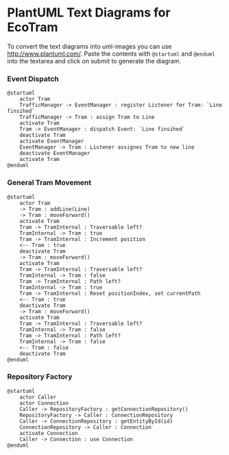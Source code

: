 # PlantUML Text Diagrams for EcoTram

To convert the text diagrams into uml-images you can use http://www.plantuml.com/.
Paste the contents with `@startuml` and `@enduml` into the textarea and click on submit to generate the diagram.

### Event Dispatch
```plantuml
@startuml
    actor Tram
    TrafficManager -> EventManager : register Listener for Tram: `Line finsihed`
    TrafficManager -> Tram : assign Tram to Line
    activate Tram
    Tram -> EventManager : dispatch Event: `Line finsihed`
    deactivate Tram
    activate EventManager
    EventManager -> Tram : Listener assignes Tram to new line
    deactivate EventManager
    activate Tram
@enduml
```
### General Tram Movement
```plantuml
@startuml
    actor Tram
    -> Tram : addLine(Line)
    -> Tram : moveForward()
    activate Tram
    Tram -> TramInternal : Traversable left?
    TramInternal -> Tram : true
    Tram -> TramInternal : Increment position
    <-- Tram : true
    deactivate Tram
    -> Tram : moveForward()
    activate Tram
    Tram -> TramInternal : Traversable left?
    TramInternal -> Tram : false
    Tram -> TramInternal : Path left?
    TramInternal -> Tram : true
    Tram -> TramInternal : Reset positionIndex, set currentPath
    <-- Tram : true
    deactivate Tram
    -> Tram : moveForward()
    activate Tram
    Tram -> TramInternal : Traversable left?
    TramInternal -> Tram : false
    Tram -> TramInternal : Path left?
    TramInternal -> Tram : false
    <-- Tram : false
    deactivate Tram
@enduml
```

### Repository Factory
```plantuml
@startuml
    actor Caller
    actor Connection
    Caller -> RepositoryFactory : getConnectionRepository()
    RepositoryFactory -> Caller : ConnectionRepository
    Caller -> ConnectionRepository : getEntityById(id)
    ConnectionRepository -> Caller : Connection
    activate Connection
    Caller -> Connection : use Connection
@enduml
```